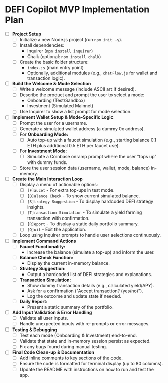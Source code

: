 # DEFI Copilot MVP Implementation Plan

- [ ] **Project Setup**
  - [ ] Initialize a new Node.js project (run `npm init -y`).
  - [ ] Install dependencies:
    - Inquirer (`npm install inquirer`)
    - Chalk (optional: `npm install chalk`)
  - [ ] Create the basic folder structure:
    - `index.js` (main entry point)
    - Optionally, additional modules (e.g., `chatFlow.js` for wallet and transaction logic).

- [ ] **Build the Welcome & Mode Selection**
  - [ ] Write a welcome message (include ASCII art if desired).
  - [ ] Describe the product and prompt the user to select a mode:
    - Onboarding (Test/Sandbox)
    - Investment (Simulated Mainnet)
  - [ ] Use Inquirer to show a list prompt for mode selection.

- [ ] **Implement Wallet Setup & Mode-Specific Logic**
  - [ ] Prompt the user for a username.
  - [ ] Generate a simulated wallet address (a dummy 0x address).
  - [ ] For **Onboarding Mode:**
    - [ ] Auto top-up with a faucet simulation (e.g., starting balance 0.1 ETH plus additional 0.5 ETH per faucet use).
  - [ ] For **Investment Mode:**
    - [ ] Simulate a Coinbase onramp prompt where the user "tops up" with dummy funds.
  - [ ] Store the user session data (username, wallet, mode, balance) in-memory.

- [ ] **Create the Main Interaction Loop**
  - [ ] Display a menu of actionable options:
    - [ ] `[F]aucet` - For extra top-ups in test mode.
    - [ ] `[B]alance Check` - To show current simulated balance.
    - [ ] `[S]trategy Suggestion` - To display hardcoded DEFI strategy insights.
    - [ ] `[T]ransaction Simulation` - To simulate a yield farming transaction with confirmation.
    - [ ] `[R]eport` - To display a static daily portfolio summary.
    - [ ] `[Q]uit` - Exit the application.
  - [ ] Loop using Inquirer prompts to handle user selections continuously.

- [ ] **Implement Command Actions**
  - [ ] **Faucet Functionality:**
    - Increase the balance (simulate a top-up) and inform the user.
  - [ ] **Balance Check Function:**
    - Display the current in-memory balance.
  - [ ] **Strategy Suggestion:**
    - Output a hardcoded list of DEFI strategies and explanations.
  - [ ] **Transaction Simulation:**
    - Show dummy transaction details (e.g., calculated yield/APY).
    - Ask for a confirmation ("Accept transaction? (yes/no)").
    - Log the outcome and update state if needed.
  - [ ] **Daily Report:**
    - Present a static summary of the portfolio.

- [ ] **Add Input Validation & Error Handling**
  - [ ] Validate all user inputs.
  - [ ] Handle unexpected inputs with re-prompts or error messages.

- [ ] **Testing & Debugging**
  - [ ] Test each mode (Onboarding & Investment) end-to-end.
  - [ ] Validate that state and in-memory session persist as expected.
  - [ ] Fix any bugs found during manual testing.

- [ ] **Final Code Clean-up & Documentation**
  - [ ] Add inline comments to key sections of the code.
  - [ ] Ensure the code is formatted for terminal display (up to 80 columns).
  - [ ] Update the README with instructions on how to run and test the app.
